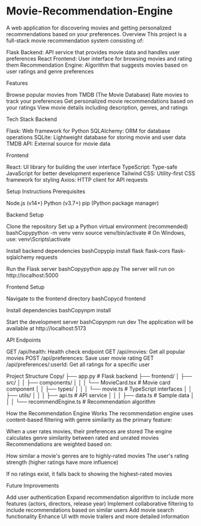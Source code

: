 # Movie-Recommendation-Engine
A web application for discovering movies and getting personalized recommendations based on your preferences.
Overview
This project is a full-stack movie recommendation system consisting of:

Flask Backend: API service that provides movie data and handles user preferences
React Frontend: User interface for browsing movies and rating them
Recommendation Engine: Algorithm that suggests movies based on user ratings and genre preferences

Features

Browse popular movies from TMDB (The Movie Database)
Rate movies to track your preferences
Get personalized movie recommendations based on your ratings
View movie details including description, genres, and ratings

Tech Stack
Backend

Flask: Web framework for Python
SQLAlchemy: ORM for database operations
SQLite: Lightweight database for storing movie and user data
TMDB API: External source for movie data

Frontend

React: UI library for building the user interface
TypeScript: Type-safe JavaScript for better development experience
Tailwind CSS: Utility-first CSS framework for styling
Axios: HTTP client for API requests

Setup Instructions
Prerequisites

Node.js (v14+)
Python (v3.7+)
pip (Python package manager)

Backend Setup

Clone the repository
Set up a Python virtual environment (recommended)
bashCopypython -m venv venv
source venv/bin/activate  # On Windows, use: venv\Scripts\activate

Install backend dependencies
bashCopypip install flask flask-cors flask-sqlalchemy requests

Run the Flask server
bashCopypython app.py
The server will run on http://localhost:5000

Frontend Setup

Navigate to the frontend directory
bashCopycd frontend

Install dependencies
bashCopynpm install

Start the development server
bashCopynpm run dev
The application will be available at http://localhost:5173

API Endpoints

GET /api/health: Health check endpoint
GET /api/movies: Get all popular movies
POST /api/preferences: Save user movie rating
GET /api/preferences/:userId: Get all ratings for a specific user

Project Structure
Copy/
├── app.py                  # Flask backend
├── frontend/
│   ├── src/
│   │   ├── components/
│   │   │   └── MovieCard.tsx    # Movie card component
│   │   ├── types/
│   │   │   └── movie.ts         # TypeScript interfaces
│   │   ├── utils/
│   │   │   ├── api.ts           # API service
│   │   │   ├── data.ts          # Sample data
│   │   │   └── recommendEngine.ts  # Recommendation algorithm

How the Recommendation Engine Works
The recommendation engine uses content-based filtering with genre similarity as the primary feature:

When a user rates movies, their preferences are stored
The engine calculates genre similarity between rated and unrated movies
Recommendations are weighted based on:

How similar a movie's genres are to highly-rated movies
The user's rating strength (higher ratings have more influence)


If no ratings exist, it falls back to showing the highest-rated movies

Future Improvements

Add user authentication
Expand recommendation algorithm to include more features (actors, directors, release year)
Implement collaborative filtering to include recommendations based on similar users
Add movie search functionality
Enhance UI with movie trailers and more detailed information
